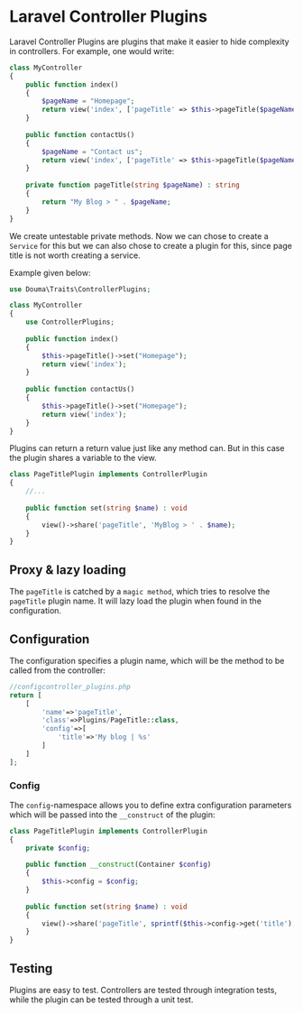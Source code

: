 # Laravel Controller Plugins

Laravel Controller Plugins are plugins that make it easier to hide complexity in controllers.
For example, one would write:

```php
class MyController
{
    public function index()    
    {
        $pageName = "Homepage";
        return view('index', ['pageTitle' => $this->pageTitle($pageName)]);
    }
    
    public function contactUs()    
    {
        $pageName = "Contact us";
        return view('index', ['pageTitle' => $this->pageTitle($pageName)]);
    }
    
    private function pageTitle(string $pageName) : string 
    {
        return "My Blog > " . $pageName;
    }
}
```

We create untestable private methods. Now we can chose to create a `Service` for
this but we can also chose to create a plugin for this, since page title
is not worth creating a service. 

Example given below:

```php
use Douma\Traits\ControllerPlugins;

class MyController
{
    use ControllerPlugins;
    
    public function index()    
    {
        $this->pageTitle()->set("Homepage");
        return view('index');
    }
    
    public function contactUs()    
    {
        $this->pageTitle()->set("Homepage");
        return view('index');
    }
}
```

Plugins can return a return value just like any method can. But in this case 
the plugin shares a variable to the view.

```php
class PageTitlePlugin implements ControllerPlugin
{
    //...
    
    public function set(string $name) : void 
    {
        view()->share('pageTitle', 'MyBlog > ' . $name);
    }
}
```

## Proxy & lazy loading 

The `pageTitle` is catched by a `magic method`, which tries to resolve the `pageTitle`
plugin name. It will lazy load the plugin when found in the configuration. 

## Configuration

The configuration specifies a plugin name, which will be the method to be called from the controller:

```php
//configcontroller_plugins.php
return [
    [
        'name'=>'pageTitle',
        'class'=>Plugins/PageTitle::class,
        'config'=>[
            'title'=>'My blog | %s'
        ]
    ]
];
```

### Config

The `config`-namespace allows you to define extra configuration parameters
which will be passed into the `__construct` of the plugin:

```php
class PageTitlePlugin implements ControllerPlugin
{
    private $config;
    
    public function __construct(Container $config)
    {
        $this->config = $config;
    }
    
    public function set(string $name) : void 
    {
        view()->share('pageTitle', sprintf($this->config->get('title'), $name));
    }
}
```

## Testing

Plugins are easy to test. Controllers are tested through integration tests, while the plugin can be tested
through a unit test.
